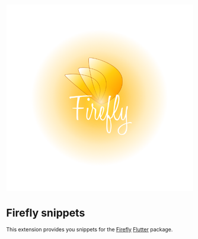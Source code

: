 <p align="center">
<img src="https://raw.githubusercontent.com/carljover/firefly-snippets/master/images/firefly-snippets-logo.png" alt="Firefly Snippets Logo" />
</p

---

# Firefly snippets

This extension provides you snippets for the [Firefly]() [Flutter](https://flutter.dev) package. 
